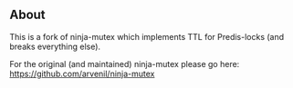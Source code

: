 ## About

This is a fork of ninja-mutex which implements TTL for Predis-locks (and breaks everything else).

For the original (and maintained) ninja-mutex please go here: https://github.com/arvenil/ninja-mutex
